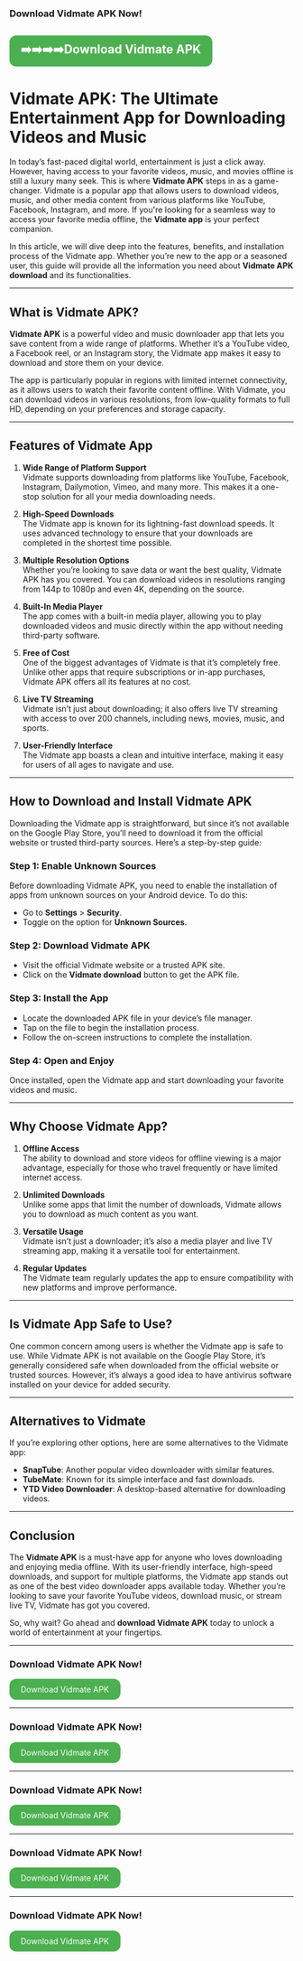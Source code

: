 ### Download Vidmate APK Now!

<a href="https://arolinks.com/RIJ6F" style="display: inline-block; padding: 10px 20px; background-color: #4CAF50; color: white; text-align: center; border-radius: 12px; text-decoration: none;">➡️➡️➡️➡️Download Vidmate APK</a>
---

# Vidmate APK: The Ultimate Entertainment App for Downloading Videos and Music

In today’s fast-paced digital world, entertainment is just a click away. However, having access to your favorite videos, music, and movies offline is still a luxury many seek. This is where **Vidmate APK** steps in as a game-changer. Vidmate is a popular app that allows users to download videos, music, and other media content from various platforms like YouTube, Facebook, Instagram, and more. If you're looking for a seamless way to access your favorite media offline, the **Vidmate app** is your perfect companion.

In this article, we will dive deep into the features, benefits, and installation process of the Vidmate app. Whether you’re new to the app or a seasoned user, this guide will provide all the information you need about **Vidmate APK download** and its functionalities.

---

## What is Vidmate APK?

**Vidmate APK** is a powerful video and music downloader app that lets you save content from a wide range of platforms. Whether it’s a YouTube video, a Facebook reel, or an Instagram story, the Vidmate app makes it easy to download and store them on your device.

The app is particularly popular in regions with limited internet connectivity, as it allows users to watch their favorite content offline. With Vidmate, you can download videos in various resolutions, from low-quality formats to full HD, depending on your preferences and storage capacity.

---

## Features of Vidmate App

1. **Wide Range of Platform Support**  
   Vidmate supports downloading from platforms like YouTube, Facebook, Instagram, Dailymotion, Vimeo, and many more. This makes it a one-stop solution for all your media downloading needs.

2. **High-Speed Downloads**  
   The Vidmate app is known for its lightning-fast download speeds. It uses advanced technology to ensure that your downloads are completed in the shortest time possible.

3. **Multiple Resolution Options**  
   Whether you’re looking to save data or want the best quality, Vidmate APK has you covered. You can download videos in resolutions ranging from 144p to 1080p and even 4K, depending on the source.

4. **Built-In Media Player**  
   The app comes with a built-in media player, allowing you to play downloaded videos and music directly within the app without needing third-party software.

5. **Free of Cost**  
   One of the biggest advantages of Vidmate is that it’s completely free. Unlike other apps that require subscriptions or in-app purchases, Vidmate APK offers all its features at no cost.

6. **Live TV Streaming**  
   Vidmate isn’t just about downloading; it also offers live TV streaming with access to over 200 channels, including news, movies, music, and sports.

7. **User-Friendly Interface**  
   The Vidmate app boasts a clean and intuitive interface, making it easy for users of all ages to navigate and use.

---

## How to Download and Install Vidmate APK

Downloading the Vidmate app is straightforward, but since it’s not available on the Google Play Store, you’ll need to download it from the official website or trusted third-party sources. Here’s a step-by-step guide:

### Step 1: Enable Unknown Sources  
Before downloading Vidmate APK, you need to enable the installation of apps from unknown sources on your Android device. To do this:  
- Go to **Settings** > **Security**.  
- Toggle on the option for **Unknown Sources**.

### Step 2: Download Vidmate APK  
- Visit the official Vidmate website or a trusted APK site.  
- Click on the **Vidmate download** button to get the APK file.

### Step 3: Install the App  
- Locate the downloaded APK file in your device’s file manager.  
- Tap on the file to begin the installation process.  
- Follow the on-screen instructions to complete the installation.

### Step 4: Open and Enjoy  
Once installed, open the Vidmate app and start downloading your favorite videos and music.

---

## Why Choose Vidmate App?

1. **Offline Access**  
   The ability to download and store videos for offline viewing is a major advantage, especially for those who travel frequently or have limited internet access.

2. **Unlimited Downloads**  
   Unlike some apps that limit the number of downloads, Vidmate allows you to download as much content as you want.

3. **Versatile Usage**  
   Vidmate isn’t just a downloader; it’s also a media player and live TV streaming app, making it a versatile tool for entertainment.

4. **Regular Updates**  
   The Vidmate team regularly updates the app to ensure compatibility with new platforms and improve performance.

---

## Is Vidmate App Safe to Use?

One common concern among users is whether the Vidmate app is safe to use. While Vidmate APK is not available on the Google Play Store, it’s generally considered safe when downloaded from the official website or trusted sources. However, it’s always a good idea to have antivirus software installed on your device for added security.

---

## Alternatives to Vidmate

If you’re exploring other options, here are some alternatives to the Vidmate app:  
- **SnapTube**: Another popular video downloader with similar features.  
- **TubeMate**: Known for its simple interface and fast downloads.  
- **YTD Video Downloader**: A desktop-based alternative for downloading videos.

---

## Conclusion

The **Vidmate APK** is a must-have app for anyone who loves downloading and enjoying media offline. With its user-friendly interface, high-speed downloads, and support for multiple platforms, the Vidmate app stands out as one of the best video downloader apps available today. Whether you’re looking to save your favorite YouTube videos, download music, or stream live TV, Vidmate has got you covered.

So, why wait? Go ahead and **download Vidmate APK** today to unlock a world of entertainment at your fingertips.

---

### Download Vidmate APK Now!

<a href="https://arolinks.com/RIJ6F" style="display: inline-block; padding: 10px 20px; background-color: #4CAF50; color: white; text-align: center; border-radius: 12px; text-decoration: none;">Download Vidmate APK</a>

---

### Download Vidmate APK Now!

<a href="https://arolinks.com/RIJ6F" style="display: inline-block; padding: 10px 20px; background-color: #4CAF50; color: white; text-align: center; border-radius: 12px; text-decoration: none;">Download Vidmate APK</a>

---

### Download Vidmate APK Now!

<a href="https://arolinks.com/RIJ6F" style="display: inline-block; padding: 10px 20px; background-color: #4CAF50; color: white; text-align: center; border-radius: 12px; text-decoration: none;">Download Vidmate APK</a>

---

### Download Vidmate APK Now!

<a href="https://arolinks.com/RIJ6F" style="display: inline-block; padding: 10px 20px; background-color: #4CAF50; color: white; text-align: center; border-radius: 12px; text-decoration: none;">Download Vidmate APK</a>

---

### Download Vidmate APK Now!

<a href="https://arolinks.com/RIJ6F" style="display: inline-block; padding: 10px 20px; background-color: #4CAF50; color: white; text-align: center; border-radius: 12px; text-decoration: none;">Download Vidmate APK</a>